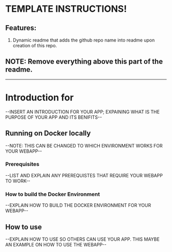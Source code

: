 # TEMPLATE INSTRUCTIONS!

## Features:

1. Dynamic readme that adds the github repo name into readme upon creation of this repo.

## NOTE: Remove everything above this part of the readme.
---

# Introduction for <reponame>

--INSERT AN INTRODUCTION FOR YOUR APP; EXPAINING WHAT IS THE PURPOSE OF YOUR APP AND ITS BENIFITS--

## Running <reponame> on Docker locally
--NOTE: THIS CAN BE CHANGED TO WHICH ENVIRONMENT WORKS FOR YOUR WEBAPP--
### Prerequisites

--LIST AND EXPLAIN ANY PREREQUISTES THAT REQUIRE YOUR WEBAPP TO WORK--

### How to build the Docker Environment

--EXPLAIN HOW TO BUILD THE DOCKER ENVIRONMENT FOR YOUR WEBAPP--

## How to use <reponoame>

--EXPLAIN HOW TO USE <reponoame> SO OTHERS CAN USE YOUR APP. THIS MAYBE AN EXAMPLE ON HOW TO USE THE WEBAPP--

